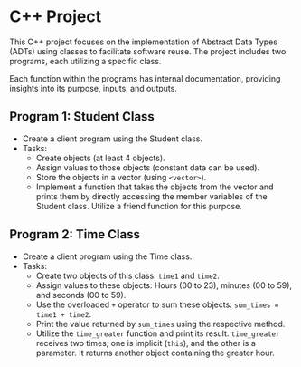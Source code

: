 # C++ Project

This C++ project focuses on the implementation of Abstract Data Types (ADTs) using classes to facilitate software reuse. The project includes two programs, each utilizing a specific class.

Each function within the programs has internal documentation, providing insights into its purpose, inputs, and outputs.

## Program 1: Student Class
- Create a client program using the Student class.
- Tasks:
    - Create objects (at least 4 objects).
    - Assign values to those objects (constant data can be used).
    - Store the objects in a vector (using `<vector>`).
    - Implement a function that takes the objects from the vector and prints them by directly accessing the member variables of the Student class. Utilize a friend function for this purpose.

## Program 2: Time Class
- Create a client program using the Time class.
- Tasks:
    - Create two objects of this class: `time1` and `time2`.
    - Assign values to these objects: Hours (00 to 23), minutes (00 to 59), and seconds (00 to 59).
    - Use the overloaded `+` operator to sum these objects: `sum_times = time1 + time2`.
    - Print the value returned by `sum_times` using the respective method.
    - Utilize the `time_greater` function and print its result. `time_greater` receives two times, one is implicit (`this`), and the other is a parameter. It returns another object containing the greater hour.

